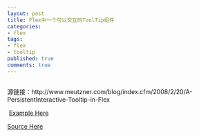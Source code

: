 ```yaml
---
layout: post
title: Flex中一个可以交互的ToolTip组件
categories:
- flex
tags:
- flex
- tooltip
published: true
comments: true
---
```

<p><img src="file:///C:/DOCUME%7E1/yang/LOCALS%7E1/Temp/moz-screenshot-1.jpg" alt="" /></p>

<p>源链接：http://www.meutzner.com/blog/index.cfm/2008/2/20/A-PersistentInteractive-Tooltip-in-Flex</p>

<p><img src="http://meutzner.com/blog/attachments/menu_tooltip/menu_tooltip.png" alt="" />
<a href="http://www.meutzner.com/blog/attachments/menu_tooltip/" target="_blank">Example Here</a></p>

<p><a href="http://www.meutzner.com/blog/attachments/menu_tooltip/srcview/index.html" target="_blank">Source Here</a></p>
